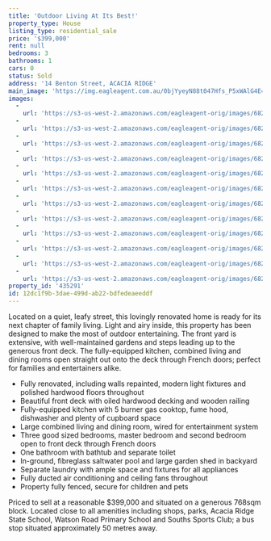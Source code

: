 ```yaml
---
title: 'Outdoor Living At Its Best!'
property_type: House
listing_type: residential_sale
price: '$399,000'
rent: null
bedrooms: 3
bathrooms: 1
cars: 0
status: Sold
address: '14 Benton Street, ACACIA RIDGE'
main_image: 'https://img.eagleagent.com.au/0bjYyeyN88t047Hfs_P5xWAlG4E=/1280x854/smart/https://s3-us-west-2.amazonaws.com/eagleagent-orig/images/6822816/117432463-image-M.jpg'
images:
  -
    url: 'https://s3-us-west-2.amazonaws.com/eagleagent-orig/images/6822827/117432463-image-K.jpg'
  -
    url: 'https://s3-us-west-2.amazonaws.com/eagleagent-orig/images/6822826/117432463-image-J.jpg'
  -
    url: 'https://s3-us-west-2.amazonaws.com/eagleagent-orig/images/6822825/117432463-image-I.jpg'
  -
    url: 'https://s3-us-west-2.amazonaws.com/eagleagent-orig/images/6822824/117432463-image-H.jpg'
  -
    url: 'https://s3-us-west-2.amazonaws.com/eagleagent-orig/images/6822823/117432463-image-G.jpg'
  -
    url: 'https://s3-us-west-2.amazonaws.com/eagleagent-orig/images/6822822/117432463-image-F.jpg'
  -
    url: 'https://s3-us-west-2.amazonaws.com/eagleagent-orig/images/6822821/117432463-image-E.jpg'
  -
    url: 'https://s3-us-west-2.amazonaws.com/eagleagent-orig/images/6822820/117432463-image-D.jpg'
  -
    url: 'https://s3-us-west-2.amazonaws.com/eagleagent-orig/images/6822819/117432463-image-C.jpg'
  -
    url: 'https://s3-us-west-2.amazonaws.com/eagleagent-orig/images/6822818/117432463-image-B.jpg'
  -
    url: 'https://s3-us-west-2.amazonaws.com/eagleagent-orig/images/6822817/117432463-image-A.jpg'
  -
    url: 'https://s3-us-west-2.amazonaws.com/eagleagent-orig/images/6822816/117432463-image-M.jpg'
property_id: '435291'
id: 12dc1f9b-3dae-499d-ab22-bdfedeaeeddf
---
```

Located on a quiet, leafy street, this lovingly renovated home is ready for its next chapter of family living. Light and airy inside, this property has been designed to make the most of outdoor entertaining. The front yard is extensive, with well-maintained gardens and steps leading up to the generous front deck. The fully-equipped kitchen, combined living and dining rooms open straight out onto the deck through French doors; perfect for families and entertainers alike.

*  Fully renovated, including walls repainted, modern light fixtures and polished hardwood floors throughout
*  Beautiful front deck with oiled hardwood decking and wooden railing
*  Fully-equipped kitchen with 5 burner gas cooktop, fume hood, dishwasher and plenty of cupboard space
*  Large combined living and dining room, wired for entertainment system
*  Three good sized bedrooms, master bedroom and second bedroom open to front deck through French doors
*  One bathroom with bathtub and separate toilet
*  In-ground, fibreglass saltwater pool and large garden shed in backyard
*  Separate laundry with ample space and fixtures for all appliances
*  Fully ducted air conditioning and ceiling fans throughout
*  Property fully fenced, secure for children and pets

Priced to sell at a reasonable $399,000 and situated on a generous 768sqm block. Located close to all amenities including shops, parks, Acacia Ridge State School, Watson Road Primary School and Souths Sports Club; a bus stop situated approximately 50 metres away.
